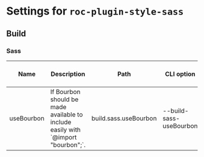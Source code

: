 # Settings for `roc-plugin-style-sass`

## Build

### Sass
| Name       | Description                                                                                        | Path                  | CLI option              | Default | Type      | Required | Can be empty | Extensions            |
| ---------- | -------------------------------------------------------------------------------------------------- | --------------------- | ----------------------- | ------- | --------- | -------- | ------------ | --------------------- |
| useBourbon | If Bourbon should be made available to include easily with &#96;@import &quot;bourbon&quot;;&#96;. | build.sass.useBourbon | --build-sass-useBourbon | `true`  | `Boolean` | Yes      | Yes          | roc-plugin-style-sass |

